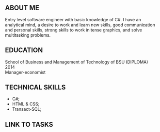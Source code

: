 ## ABOUT ME

Entry level software engineer with basic knowledge of C#. I have an analytical mind, a desire to work and learn new skills, good communication and personal skills, strong skills to work in tense graphics, and solve multitasking problems.

## EDUCATION
School of Business and Management of Technology of BSU (DIPLOMA) 2014 </br>
Manager-economist

## TECHNICAL SKILLS
* C#;
* HTML & CSS;
* Transact-SQL;

## LINK TO TASKS



